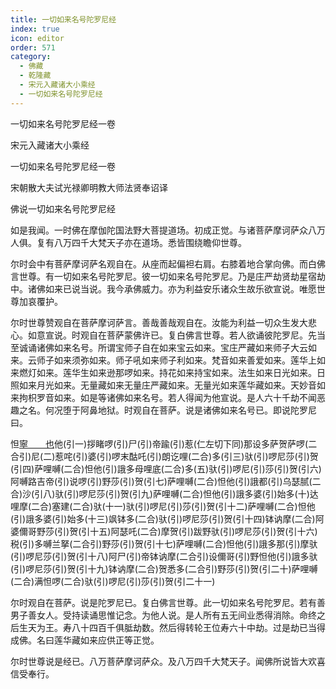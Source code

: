 ```yaml
---
title: 一切如来名号陀罗尼经
index: true
icon: editor
order: 571
category:
  - 佛藏
  - 乾隆藏
  - 宋元入藏诸大小乘经
  - 一切如来名号陀罗尼经
---
```


一切如来名号陀罗尼经一卷  

宋元入藏诸大小乘经  

一切如来名号陀罗尼经一卷  

宋朝散大夫试光禄卿明教大师法贤奉诏译  

佛说一切如来名号陀罗尼经  

如是我闻。一时佛在摩伽陀国法野大菩提道场。初成正觉。与诸菩萨摩诃萨众八万人俱。复有八万四千大梵天子亦在道场。悉皆围绕瞻仰世尊。  

尔时会中有菩萨摩诃萨名观自在。从座而起偏袒右肩。右膝着地合掌向佛。而白佛言世尊。有一切如来名号陀罗尼。彼一切如来名号陀罗尼。乃是庄严劫贤劫星宿劫中。诸佛如来已说当说。我今承佛威力。亦为利益安乐诸众生故乐欲宣说。唯愿世尊加哀覆护。  

尔时世尊赞观自在菩萨摩诃萨言。善哉善哉观自在。汝能为利益一切众生发大悲心。如意宣说。时观自在菩萨蒙佛许已。复白佛言世尊。若人欲诵彼陀罗尼。先当至诚诵诸佛如来名号。所谓宝师子自在如来宝云如来。宝庄严藏如来师子大云如来。云师子如来须弥如来。师子吼如来师子利如来。梵音如来善爱如来。莲华上如来燃灯如来。莲华生如来逊那啰如来。持花如来持宝如来。法生如来日光如来。日照如来月光如来。无量藏如来无量庄严藏如来。无量光如来莲华藏如来。天妙音如来拘枳罗音如来。如是等诸佛如来名号。若人得闻为他宣说。是人六十千劫不闻恶趣之名。何况堕于阿鼻地狱。时观自在菩萨。说是诸佛如来名号已。即说陀罗尼曰。  

怛[寧　　也](切身下同)他(引一)拶睹啰(引)尸(引)帝踰(引)惹(仁左切下同)那设多萨贺萨啰(二合引)尼(二)惹咤(引)婆(引)啰末酤吒(引)朗讫哩(二合)多(引三)驮(引)啰尼莎(引)贺(引四)萨哩嚩(二合)怛他(引)誐多母哩底(二合)多(五)驮(引)啰尼(引)莎(引)贺(引六)阿嚩路吉帝(引)说啰(引)野莎(引)贺(引七)萨哩嚩(二合)怛他(引)誐都(引)乌瑟腻(二合)沙(引八)驮(引)啰尼莎(引)贺(引九)萨哩嚩(二合)怛他(引)誐多婆(引)始多(十)达哩摩(二合)塞建(二合)驮(十一)驮(引)啰尼(引)莎(引)贺(引十二)萨哩嚩(二合)怛他(引)誐多婆(引)始多(十三)飒钵多(二合)驮(引)啰尼莎(引)贺(引十四)钵讷摩(二合)阿婆儞哥野莎(引)贺(引十五)阿瑟吒(二合)摩贺(引)跋野驮(引)啰尼莎(引)贺(引十六)税(引)多嚩兰拏(二合引)野莎(引)贺(引十七)萨哩嚩(二合)怛他(引)誐多那(引)摩驮(引)啰尼莎(引)贺(引十八)阿尸(引)帝钵讷摩(二合引)设儞哥(引)野怛他(引)誐多驮(引)啰尼莎(引)贺(引十九)钵讷摩(二合)贺悉多(二合引)野莎(引)贺(引二十)萨哩嚩(二合)满怛啰(二合)驮(引)啰尼(引)莎(引)贺(引二十一)  

尔时观自在菩萨。说是陀罗尼已。复白佛言世尊。此一切如来名号陀罗尼。若有善男子善女人。受持读诵思惟记念。为他人说。是人所有五无间业悉得消除。命终之后生天为王。寿八十四百千俱胝劫数。然后得转轮王位寿六十中劫。过是劫已当得成佛。名曰莲华藏如来应供正等正觉。  

尔时世尊说是经已。八万菩萨摩诃萨众。及八万四千大梵天子。闻佛所说皆大欢喜信受奉行。  

